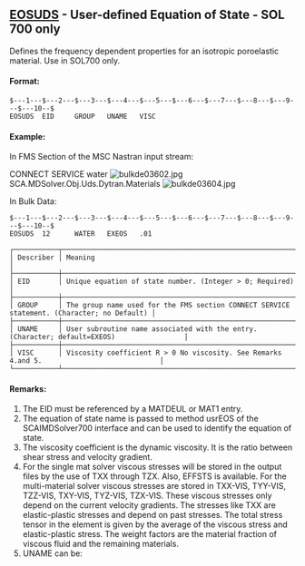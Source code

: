 ## [EOSUDS](https://nexus.hexagon.com/documentationcenter/bundle/MSC_Nastran_2022.4/page/Nastran_Combined_Book/qrg/bulkde/TOC.EOSUDS.xhtml) - User-defined Equation of State - SOL 700 only

Defines the frequency dependent properties for an isotropic poroelastic material. Use in SOL700 only.

#### Format:

```nastran
$---1---$---2---$---3---$---4---$---5---$---6---$---7---$---8---$---9---$---10--$
EOSUDS  EID     GROUP   UNAME   VISC                                            
```

#### Example:

In FMS Section of the MSC Nastran input stream:

CONNECT SERVICE water  ![bulkde03602.jpg](https://help-be.hexagonmi.com/bundle/MSC_Nastran_2022.4/page/Nastran_Combined_Book/qrg/bulkde/../../../assets/bulkde03602.jpg?_LANG=enus) SCA.MDSolver.Obj.Uds.Dytran.Materials ![bulkde03604.jpg](https://help-be.hexagonmi.com/bundle/MSC_Nastran_2022.4/page/Nastran_Combined_Book/qrg/bulkde/../../../assets/bulkde03604.jpg?_LANG=enus)

In Bulk Data:

```nastran
$---1---$---2---$---3---$---4---$---5---$---6---$---7---$---8---$---9---$---10--$
EOSUDS  12      WATER   EXEOS   .01                                             
```

```text
┌───────────┬────────────────────────────────────────────────────────────────────────────────────────────┐
│ Describer │ Meaning                                                                                    │
├───────────┼────────────────────────────────────────────────────────────────────────────────────────────┤
│ EID       │ Unique equation of state number. (Integer > 0; Required)                                   │
├───────────┼────────────────────────────────────────────────────────────────────────────────────────────┤
│ GROUP     │ The group name used for the FMS section CONNECT SERVICE statement. (Character; no Default) │
├───────────┼────────────────────────────────────────────────────────────────────────────────────────────┤
│ UNAME     │ User subroutine name associated with the entry. (Character; default=EXEOS)                 │
├───────────┼────────────────────────────────────────────────────────────────────────────────────────────┤
│ VISC      │ Viscosity coefficient R > 0 No viscosity. See Remarks 4.and 5.                             │
└───────────┴────────────────────────────────────────────────────────────────────────────────────────────┘
```

#### Remarks:

1. The EID must be referenced by a MATDEUL or MAT1 entry.
2. The equation of state name is passed to method usrEOS of the SCAIMDSolver700 interface and can be used to identify the equation of state.
3. The viscosity coefficient is the dynamic viscosity. It is the ratio between shear stress and velocity gradient.
4. For the single mat solver viscous stresses will be stored in the output files by the use of TXX through TZX. Also, EFFSTS is available. For the multi-material solver viscous stresses are stored in TXX-VIS, TYY-VIS, TZZ-VIS, TXY-VIS, TYZ-VIS, TZX-VIS. These viscous stresses only depend on the current velocity gradients. The stresses like TXX are elastic-plastic stresses and depend on past stresses. The total stress tensor in the element is given by the average of the viscous stress and elastic-plastic stress. The weight factors are the material fraction of viscous fluid and the remaining materials.
5. UNAME can be:
